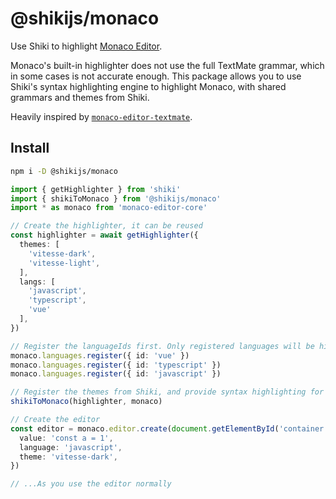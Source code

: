 # @shikijs/monaco

<Badges name="@shikijs/monaco" />

Use Shiki to highlight [Monaco Editor](https://microsoft.github.io/monaco-editor/).

Monaco's built-in highlighter does not use the full TextMate grammar, which in some cases is not accurate enough. This package allows you to use Shiki's syntax highlighting engine to highlight Monaco, with shared grammars and themes from Shiki.

Heavily inspired by [`monaco-editor-textmate`](https://github.com/zikaari/monaco-editor-textmate).

## Install

```bash
npm i -D @shikijs/monaco
```

```ts
import { getHighlighter } from 'shiki'
import { shikiToMonaco } from '@shikijs/monaco'
import * as monaco from 'monaco-editor-core'

// Create the highlighter, it can be reused
const highlighter = await getHighlighter({
  themes: [
    'vitesse-dark',
    'vitesse-light',
  ],
  langs: [
    'javascript',
    'typescript',
    'vue'
  ],
})

// Register the languageIds first. Only registered languages will be highlighted.
monaco.languages.register({ id: 'vue' })
monaco.languages.register({ id: 'typescript' })
monaco.languages.register({ id: 'javascript' })

// Register the themes from Shiki, and provide syntax highlighting for Monaco. // [!code highlight:2]
shikiToMonaco(highlighter, monaco)

// Create the editor
const editor = monaco.editor.create(document.getElementById('container'), {
  value: 'const a = 1',
  language: 'javascript',
  theme: 'vitesse-dark',
})

// ...As you use the editor normally
```
